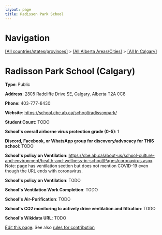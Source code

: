 ```yaml
---
layout: page
title: Radisson Park School
---
```

# Navigation

[[All countries/states/provinces]](../../..) > [[All Alberta Areas/Cities]](../..) > [[All In Calgary]](..)

# Radisson Park School (Calgary)

**Type**: Public

**Address**: 2805 Radcliffe Drive SE, Calgary, Alberta T2A 0C8

**Phone**: 403-777-8430

**Website**: <https://school.cbe.ab.ca/school/radissonpark/>

**Student Count**: TODO

**School's overall airborne virus protection grade (0-5)**: 1

**Discord, Facebook, or WhatsApp group for discovery/advocacy for THIS school**: TODO

**School's policy on Ventilation**: <https://cbe.ab.ca/about-us/school-culture-and-environment/health-and-wellness-in-school/Pages/coronavirus.aspx>. Note: page has ventilation section but does not mention COVID-19 even though the URL ends with coronavirus.

**School's policy on Ventilation**: TODO

**School's Ventilation Work Completion**: TODO

**School's Air-Purification**: TODO

**School's CO2 monitoring to actively drive ventilation and filtration**: TODO

**School's Wikidata URL**: TODO


[Edit this page](https://github.com/ventilate-schools/AB/edit/main/./Calgary/Radisson_Park_School.md). See also [rules for contribution](../../../contribution-rules/)